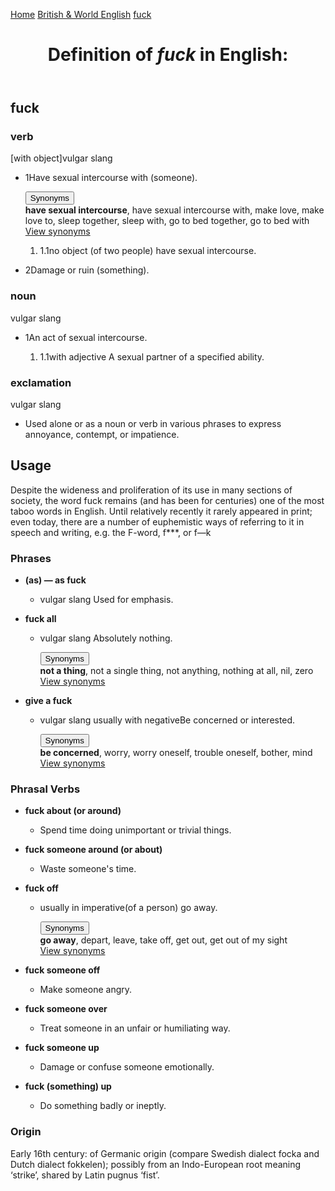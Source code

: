 <div class="entryWrapper"><div class="breadcrumbs layout"><p><a class="desktopCrumb" data-behaviour="ga-event-breadcrumb" data-value="Homepage anchor" href="/">Home</a> <span></span><a class="desktopCrumb" data-behaviour="ga-event-breadcrumb" data-value="Primary root" href="/english">British &amp; World English</a> <span></span> <a href="https://en.oxforddictionaries.com/definition/fuck">fuck</a> </p></div><div class="entryHead  primary_homograph" id="fuck_Verb_000"><div id="audio-hover-preload"></div><header><h1>Definition of <em>fuck</em> in English:</h1> </div> <h2 class="hwg"><span class="hw" data-headword-id="fuck">fuck</span><a class='headwordAudio rsbtn_play' onclick='this.firstElementChild.play();' data-behaviour='ga-event' data-value='Pronunciation audio'>
      <audio src='http://audio.oxforddictionaries.com/en/mp3/fuck_gb_1.mp3' />
</a></h2><div class="variant"></div></header></div><div class="entryGroup" id="fuck_Verb_000"></div><section class="gramb"><h3 class="ps pos"><span class="pos">verb</span></h3><span class="transitivity"><span class="neutral">[</span>with object<span class="neutral">]</span></span><span class="sense-registers">vulgar slang </span><br /><ul class="semb"><li><div class="trg"><p><span class="iteration">1</span><span class="ind">Have sexual intercourse with (someone).</span></p><div class="crossReference"></div><div class="synonyms"><div class="moreInfo"><button data-behaviour="ga-event-synonyms" data-value="expand/collapse">Synonyms</button></div><div class="exg"><div class="exs"><strong>have sexual intercourse</strong>, have sexual intercourse with, make love, make love to, sleep together, sleep with, go to bed together, go to bed with</div><a data-behaviour="ga-event-synonyms" data-value="view synonyms" href="/thesaurus/fuck">View synonyms</a></div></div><ol class="subSenses"><li class="subSense"><span class="subsenseIteration">1.1</span><span class="grammatical_note">no object</span> <span class="ind">(of two people) have sexual intercourse.</span><div class="trg"><div class="crossReference"></div></div></li></ol></div></li><li><div class="trg"><p><span class="iteration">2</span><span class="ind">Damage or ruin (something).</span></p><div class="crossReference"></div></div></li></ul></section><div class="banbox"><div class="container"></div><div class="container mpu"></div></div><div class="lexical-socials socials-mobile"> </div> </div><section class="gramb"><h3 class="ps pos"><span class="pos">noun</span></h3><span class="transitivity"></span><span class="sense-registers">vulgar slang </span><br /><ul class="semb"><li><div class="trg"><p><span class="iteration">1</span><span class="ind">An act of sexual intercourse.</span></p><div class="crossReference"></div><ol class="subSenses"><li class="subSense"><span class="subsenseIteration">1.1</span><span class="grammatical_note">with adjective</span> <span class="ind">A sexual partner of a specified ability.</span><div class="trg"><div class="crossReference"></div></div></li></ol></div></li></ul></section><div class="lexical-socials socials-mobile"> </div> </div><section class="gramb"><h3 class="ps pos"><span class="pos">exclamation</span></h3><span class="transitivity"></span><span class="sense-registers">vulgar slang </span><br /><ul class="semb"><li><div class="trg"><p><span class="iteration"></span><span class="ind">Used alone or as a noun or verb in various phrases to express annoyance, contempt, or impatience.</span></p><div class="crossReference"></div></div></li></ul></section><section class="etymology etym"><h2><strong>Usage</strong></h2><div class="senseInnerWrapper"><p><span class="editorial_note">Despite the wideness and proliferation of its use in many sections of society, the word fuck remains (and has been for centuries) one of the most taboo words in English. Until relatively recently it rarely appeared in print; even today, there are a number of euphemistic ways of referring to it in speech and writing, e.g. the F-word, f***, or f—k</span></p></div></section><section class="etymology etym"><h3 class="phrases-title"><strong>Phrases</strong></h3><div class="senseInnerWrapper"><ul class="semb gramb"><li><div class="trg"><p><span class="ind"><strong class="phrase">(as) — as fuck</strong></span></p></div></li><ul class="semb"><li class="phrase_sense"><div class="trg"><p><span class="iteration"></span><span class="sense-registers">vulgar slang </span><span class="ind">Used for emphasis.</span></p></div><div class="trg"><div class="crossReference"></div></div></li></ul><li><div class="trg"><p><span class="ind"><strong class="phrase">fuck all</strong></span></p></div></li><ul class="semb"><li class="phrase_sense"><div class="trg"><p><span class="iteration"></span><span class="sense-registers">vulgar slang </span><span class="ind">Absolutely nothing.</span></p></div><div class="trg"><div class="crossReference"></div><div class="synonyms"><div class="moreInfo"><button data-behaviour="ga-event-synonyms" data-value="expand/collapse">Synonyms</button></div><div class="exg"><div class="exs"><strong>not a thing</strong>, not a single thing, not anything, nothing at all, nil, zero</div><a data-behaviour="ga-event-synonyms" data-value="view synonyms" href="/thesaurus/fuck">View synonyms</a></div></div></div></li></ul><li><div class="trg"><p><span class="ind"><strong class="phrase">give a fuck</strong></span></p></div></li><ul class="semb"><li class="phrase_sense"><div class="trg"><p><span class="iteration"></span><span class="sense-registers">vulgar slang </span><span class="grammatical_note">usually with negative</span><span class="ind">Be concerned or interested.</span></p></div><div class="trg"><div class="crossReference"></div><div class="synonyms"><div class="moreInfo"><button data-behaviour="ga-event-synonyms" data-value="expand/collapse">Synonyms</button></div><div class="exg"><div class="exs"><strong>be concerned</strong>, worry, worry oneself, trouble oneself, bother, mind</div><a data-behaviour="ga-event-synonyms" data-value="view synonyms" href="/thesaurus/fuck">View synonyms</a></div></div></div></li></ul></ul></div></section><section class="etymology etym"><h3 class="phrases-title"><strong>Phrasal Verbs</strong></h3><div class="senseInnerWrapper"><ul class="semb gramb"><li class="phrase_sense"><div class="trg"><p><span class="ind"><strong class="phrase">fuck about (or around)</strong></span></p></div></li><ul class="semb"><li class="phrase_sense"><div class="trg"><p><span class="iteration"></span><span class="ind">Spend time doing unimportant or trivial things.</span></p></div><div class="trg"><div class="crossReference"></div></div></li></ul><li class="phrase_sense"><div class="trg"><p><span class="ind"><strong class="phrase">fuck someone around (or about)</strong></span></p></div></li><ul class="semb"><li class="phrase_sense"><div class="trg"><p><span class="iteration"></span><span class="ind">Waste someone&#39;s time.</span></p></div><div class="trg"><div class="crossReference"></div></div></li></ul><li class="phrase_sense"><div class="trg"><p><span class="ind"><strong class="phrase">fuck off</strong></span></p></div></li><ul class="semb"><li class="phrase_sense"><div class="trg"><p><span class="iteration"></span><span class="grammatical_note">usually in imperative</span><span class="ind">(of a person) go away.</span></p></div><div class="trg"><div class="crossReference"></div><div class="synonyms"><div class="moreInfo"><button data-behaviour="ga-event-synonyms" data-value="expand/collapse">Synonyms</button></div><div class="exg"><div class="exs"><strong>go away</strong>, depart, leave, take off, get out, get out of my sight</div><a data-behaviour="ga-event-synonyms" data-value="view synonyms" href="/thesaurus/fuck">View synonyms</a></div></div></div></li></ul><li class="phrase_sense"><div class="trg"><p><span class="ind"><strong class="phrase">fuck someone off</strong></span></p></div></li><ul class="semb"><li class="phrase_sense"><div class="trg"><p><span class="iteration"></span><span class="ind">Make someone angry.</span></p></div><div class="trg"><div class="crossReference"></div></div></li></ul><li class="phrase_sense"><div class="trg"><p><span class="ind"><strong class="phrase">fuck someone over</strong></span></p></div></li><ul class="semb"><li class="phrase_sense"><div class="trg"><p><span class="iteration"></span><span class="ind">Treat someone in an unfair or humiliating way.</span></p></div><div class="trg"><div class="crossReference"></div></div></li></ul><li class="phrase_sense"><div class="trg"><p><span class="ind"><strong class="phrase">fuck someone up</strong></span></p></div></li><ul class="semb"><li class="phrase_sense"><div class="trg"><p><span class="iteration"></span><span class="ind">Damage or confuse someone emotionally.</span></p></div><div class="trg"><div class="crossReference"></div></div></li></ul><li class="phrase_sense"><div class="trg"><p><span class="ind"><strong class="phrase">fuck (something) up</strong></span></p></div></li><ul class="semb"><li class="phrase_sense"><div class="trg"><p><span class="iteration"></span><span class="ind">Do something badly or ineptly.</span></p></div><div class="trg"><div class="crossReference"></div></div></li></ul></ul></div></section><section class="etymology etym"><h3><strong>Origin</strong></h3><div class="senseInnerWrapper"><p>Early 16th century: of Germanic origin (compare Swedish dialect focka and Dutch dialect fokkelen); possibly from an Indo-European root meaning ‘strike’, shared by Latin pugnus ‘fist’.</p></div></section><div class="lexical-socials socials-mobile"> </div> </div></div>
    